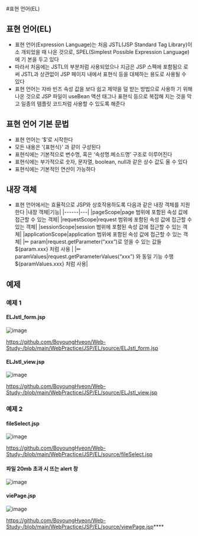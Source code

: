 #표현 언어(EL)

## 표현 언어(EL)
 - 표현 언어(Expression Language)는 처음 JSTL(JSP Standard Tag Library)이 소 개되었을 때 나온 것으로, SPEL(Simplest Possible Expression Language)에 기 본을 두고 있다
 - 따라서 처음에는 JSTL의 부분처럼 사용되었으나 지금은 JSP 스펙에 포함됨으 로써 JSTL과 상관없이 JSP 페이지 내에서 표현식 등을 대체하는 용도로 사용될 수 있다
 - 표현 언어는 자바 빈즈 속성 값을 보다 쉽고 제약을 덜 받는 방법으로 사용하 기 위해 나온 것으로 JSP 파일이 useBean 액션 태그나 표현식 등으로 복잡해 지는 것을 막고 일종의 템플릿 코드처럼 사용할 수 있도록 해준다


## 표현 언어 기본 문법
- 표현 언어는 ‘$’로 시작한다
- 모든 내용은 ‘{표현식}’ 과 같이 구성된다
- 표현식에는 기본적으로 변수명, 혹은 ‘속성명.메소드명’ 구조로 이루어진다
- 표현식에는 부가적으로 숫자, 문자열, boolean, null과 같은 상수 값도 올 수 있다
- 표현식에는 기본적인 연산이 가능하다


## 내장 객체
- 표현 언어에서는 효율적으로 JSP와 상호작용하도록 다음과 같은 내장 객체를 지원한다
|내장 객체|기능|
|------|---|
|pageScope|page 범위에 포함된 속성 값에 접근할 수 있는 객체|
|requestScope|request 범위에 포함된 속성 값에 접근할 수 있는 객체|
|sessionScope|session 범위에 포함된 속성 값에 접근할 수 있는 객체|
|applicationScope|application 범위에 포함된 속성 값에 접근할 수 있는 객체|
|✏ param|request.getParameter(“xxx”)로 얻을 수 있는 값들 ${param.xxx} 처럼 사용 |
|✏ paramValues|request.getParameterValues(“xxx”) 와 동일 기능 수행 ${paramValues.xxx} 처럼 사용|

## 예제

### 예제 1
#### ELJstl_form.jsp
![image](https://user-images.githubusercontent.com/49936027/138054669-7e775cce-a69e-423a-b07d-9d9e2ecf418e.png)

https://github.com/BoyoungHyeon/Web-Study-/blob/main/WebPractice/JSP/EL/source/ELJstl_form.jsp


#### ELJstl_view.jsp
![image](https://user-images.githubusercontent.com/49936027/138054690-42d128cd-928e-48b7-a96e-2994080be6d1.png)

https://github.com/BoyoungHyeon/Web-Study-/blob/main/WebPractice/JSP/EL/source/ELJstl_view.jsp



### 예제 2
#### fileSelect.jsp
![image](https://user-images.githubusercontent.com/49936027/138054961-ae5d51be-98a7-4754-9ace-98346aef4c70.png)

https://github.com/BoyoungHyeon/Web-Study-/blob/main/WebPractice/JSP/EL/source/fileSelect.jsp


#### 파일 20mb 초과 시 뜨는 alert 창
![image](https://user-images.githubusercontent.com/49936027/138054973-f4d98330-4a3d-4662-a735-04171b933368.png)

#### viePage.jsp
![image](https://user-images.githubusercontent.com/49936027/138054988-471ee89d-d521-4c18-80fe-0b33821de85b.png)

https://github.com/BoyoungHyeon/Web-Study-/blob/main/WebPractice/JSP/EL/source/viewPage.jsp****

